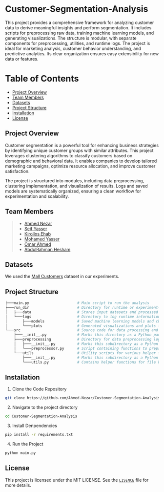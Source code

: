 # Customer-Segmentation-Analysis
This project provides a comprehensive framework for analyzing customer data to derive meaningful insights and perform segmentation. It includes scripts for preprocessing raw data, training machine learning models, and generating visualizations. The structure is modular, with separate components for preprocessing, utilities, and runtime logs. The project is ideal for marketing analysis, customer behavior understanding, and predictive analytics. Its clear organization ensures easy extensibility for new data or features.

# Table of Contents
- [Project Overview](#project-overview)
- [Team Members](#team-members)
- [Datasets](#datasets)
- [Project Structure](#project-structure)
- [Installation](#installation)
- [License](#license)


## Project Overview
Customer segmentation is a powerful tool for enhancing business strategies by identifying unique customer groups with similar attributes. This project leverages clustering algorithms to classify customers based on demographic and behavioral data. It enables companies to develop tailored marketing campaigns, optimize resource allocation, and improve customer satisfaction.

The project is structured into modules, including data preprocessing, clustering implementation, and visualization of results. Logs and saved models are systematically organized, ensuring a clean workflow for experimentation and scalability.

## Team Members
> - [Ahmed Nezar](https://github.com/Ahmed-Nezar)
> - [Seif Yasser](https://github.com/Seif-Yasser-Ahmed)
> - [Kirollos Ehab](https://github.com/KirollosEMH)
> - [Mohamed Yasser](https://github.com/mohammedYasser11)
> - [Omar Ahmed](https://github.com/Omarbayom)
> - [AbdulRahman Hesham](https://github.com/AHKSASE2002)

## Datasets

We used the [Mall Customers](https://www.kaggle.com/datasets/vjchoudhary7/customer-segmentation-tutorial-in-python) dataset in our experiments.

## Project Structure

```bash
├───main.py                      # Main script to run the analysis
├───run_dir                      # Directory for runtime or experiment-related files
│   ├───data                     # Stores input datasets and processed data
│   └───logs                     # Directory to log runtime information
│       ├───models               # Saved machine learning models and checkpoints
│       └───plots                # Generated visualizations and plots for analysis
└───src                          # Source code for data processing and analysis
    ├───__init__.py              # Marks this directory as a Python package
    ├───preprocessing            # Directory for data preprocessing logic
    │   ├───__init__.py          # Marks this subdirectory as a Python package
    │   └───preprocessor.py      # Script containing functions to preprocess the data
    └───utils                    # Utility scripts for various helper functions and configurations
        ├───__init__.py          # Marks this subdirectory as a Python package
        └───utils.py             # Contains helper functions for file handling, logging, and configuration
  ```

## Installation

1. Clone the Code Repository

```bash
git clone https://github.com/Ahmed-Nezar/Customer-Segmentation-Analysis.git
```
2. Navigate to the project directory
   
```bash
cd Customer-Segmentation-Analysis
```
3. Install Denpendencies

```bash
pip install -r requirements.txt
```
4. Run the Project
   
```bash
python main.py
```

## License
This project is licensed under the MIT LICENSE. See the [`LISENCE`](LICENSE) file for more details.
